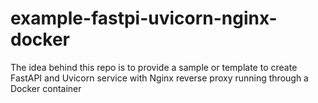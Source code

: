 # example-fastpi-uvicorn-nginx-docker
The idea behind this repo is to provide a sample or template to create FastAPI and Uvicorn service with Nginx reverse proxy running through a Docker container
